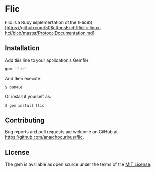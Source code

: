 # Flic

Flic is a Ruby implementation of the (Fliclib)[https://github.com/50ButtonsEach/fliclib-linux-hci/blob/master/ProtocolDocumentation.md]

## Installation

Add this line to your application's Gemfile:

```ruby
gem 'flic'
```

And then execute:

    $ bundle

Or install it yourself as:

    $ gem install flic


## Contributing

Bug reports and pull requests are welcome on GitHub at https://github.com/anarchocurious/flic.


## License

The gem is available as open source under the terms of the [MIT License](http://opensource.org/licenses/MIT).

